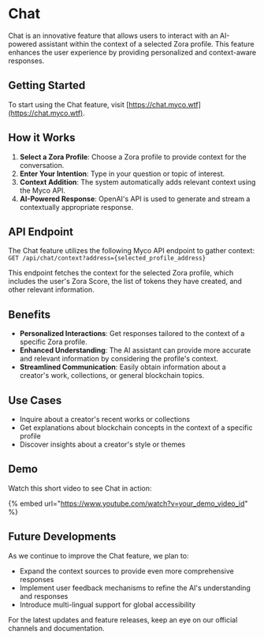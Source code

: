 # Chat

Chat is an innovative feature that allows users to interact with an AI-powered assistant within the context of a selected Zora profile. This feature enhances the user experience by providing personalized and context-aware responses.

## Getting Started

To start using the Chat feature, visit [https://chat.myco.wtf](https://chat.myco.wtf).

## How it Works

1. **Select a Zora Profile**: Choose a Zora profile to provide context for the conversation.
2. **Enter Your Intention**: Type in your question or topic of interest.
3. **Context Addition**: The system automatically adds relevant context using the Myco API.
4. **AI-Powered Response**: OpenAI's API is used to generate and stream a contextually appropriate response.

## API Endpoint

The Chat feature utilizes the following Myco API endpoint to gather context:
`GET /api/chat/context?address={selected_profile_address}`

This endpoint fetches the context for the selected Zora profile, which includes the user's Zora Score, the list of tokens they have created, and other relevant information.

## Benefits

- **Personalized Interactions**: Get responses tailored to the context of a specific Zora profile.
- **Enhanced Understanding**: The AI assistant can provide more accurate and relevant information by considering the profile's context.
- **Streamlined Communication**: Easily obtain information about a creator's work, collections, or general blockchain topics.

## Use Cases

- Inquire about a creator's recent works or collections
- Get explanations about blockchain concepts in the context of a specific profile
- Discover insights about a creator's style or themes

## Demo

Watch this short video to see Chat in action:

{% embed url="https://www.youtube.com/watch?v=your_demo_video_id" %}

## Future Developments

As we continue to improve the Chat feature, we plan to:

- Expand the context sources to provide even more comprehensive responses
- Implement user feedback mechanisms to refine the AI's understanding and responses
- Introduce multi-lingual support for global accessibility

For the latest updates and feature releases, keep an eye on our official channels and documentation.

```

```
